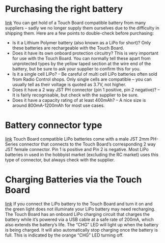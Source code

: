 
# Purchasing the right battery
[link](https://faqs.bareconductive.com/hc/en-gb/articles/204750492-Purchasing-the-right-battery)
You can get hold of a Touch Board compatible battery from many suppliers – sadly we no longer supply them ourselves due to the difficulty in shipping them. Here are a few points to double-check before purchasing:

* Is it a Lithium Polymer battery (also known as a LiPo for short)? Only these batteries are rechargeable with the Touch Board.
* Does it have its own onboard protection circuitry? This is very important for use with the Touch Board. You can normally tell these apart from unprotected types by the yellow taped section at the wire end of the battery, but be sure to ask your supplier to confirm this for you.
* Is it a single cell LiPo? – Be careful of multi cell LiPo batteries often sold from Radio Control shops. Only single cells are compatible – you can usually tell as their voltage is quoted as 3.7V, not higher.
* Does it have a 2 way JST PH connector (pin 1 positive, pin 2 negative)? – It is fairly recognisable, but check with the supplier to be sure.
* Does it have a capacity rating of at least 400mAh? – A nice size is around 800mA-1200mAh for most use cases.


# Battery connector type
[link](https://faqs.bareconductive.com/hc/en-gb/articles/204847261-Battery-connector-type)
Touch Board compatible LiPo batteries come with a male JST 2mm PH-Series connector that connects to the Touch Board’s corresponding 2 way JST female connector. Pin 1 is positive and Pin 2 is negative. Most LiPo batteries in used in the hobbyist market (excluding the RC market) uses this type of connector, but always check with the supplier.

# Charging Batteries via the Touch Board
[link](https://faqs.bareconductive.com/hc/en-gb/articles/204847281-Charging-Batteries-via-the-Touch-Board)
If you connect the LiPo battery to the Touch Board and turn it on and the green light does not illuminate your LiPo battery may need recharging. The Touch Board has an onboard LiPo charging circuit that charges the battery while it’s powered via a USB cable at a safe rate of 200mA, which also extends the battery’s life. The “CHG” LED will light up when the battery is being charged. It will also automatically stop charging once the battery is full. This is indicated by the orange “CHG” LED turning off.
